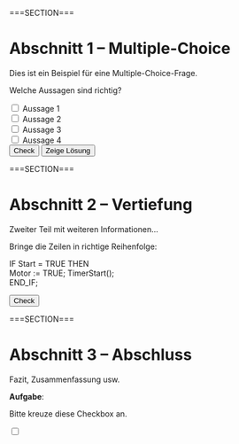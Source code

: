 ===SECTION===
# Abschnitt 1 – Multiple-Choice

Dies ist ein Beispiel für eine Multiple-Choice-Frage.

<!-- Die ganze Übung in einem Container, z.B. .mc-question -->
<div class="exercise mc-box p-3" data-type="mc-question" data-correct="2,3">
  <p>Welche Aussagen sind richtig?</p>

  <!-- Liste von Möglichkeiten -->
  <div class="mb-2">
    <input type="checkbox" class="mc-option" value="1" /> Aussage 1
  </div>
  <div class="mb-2">
    <input type="checkbox" class="mc-option" value="2" /> Aussage 2
  </div>
  <div class="mb-2">
    <input type="checkbox" class="mc-option" value="3" /> Aussage 3
  </div>
  <div class="mb-2">
    <input type="checkbox" class="mc-option" value="4" /> Aussage 4
  </div>

  <div class="d-flex justify-content-left mt-3">
    <div class="me-2">
      <!-- Check-Button -->
      <button class="exercise-check btn btn-sm btn-lernhub me-2">Check</button>
      <!-- Der "Zeige Lösung" Button, erstmal unsichtbar -->
      <button class="exercise-show-solution btn btn-sm btn-lernhub d-none">Zeige Lösung</button>
    </div>
    <!-- Feedback-Anzeige -->
    <div class="exercise-feedback mt-2" style="color: red; margin-top: 0.5rem;"></div>
  </div>

  
</div>

===SECTION===
# Abschnitt 2 – Vertiefung

Zweiter Teil mit weiteren Informationen...

<div class="exercise mc-box p-3" data-type="sort-code">
  <p>Bringe die Zeilen in richtige Reihenfolge:</p>
  
  <ul class="code-lines" id="sortableList" style="list-style:none; padding: 0;">
    <li class="code-line" data-order="1" draggable="true"> IF Start = TRUE THEN </li>
    <li class="code-line" data-order="2" draggable="true">    Motor := TRUE; 
    TimerStart();</li>
    <li class="code-line" data-order="3" draggable="true"> END_IF; </li>
  </ul>

  <div class="d-flex justify-content-left mt-3">
    <button class="sort-check btn btn-sm btn-lernhub me-2">Check</button>
     <div class="sort-feedback mt-2" style="color:red;"></div>
  </div>
</div>

===SECTION===
# Abschnitt 3 – Abschluss

Fazit, Zusammenfassung usw.

**Aufgabe**: <div class="exercise" data-type="simpleCheck">
  <p>Bitte kreuze diese Checkbox an.</p>
  <input type="checkbox" class="exerciseCheck" />
</div>
